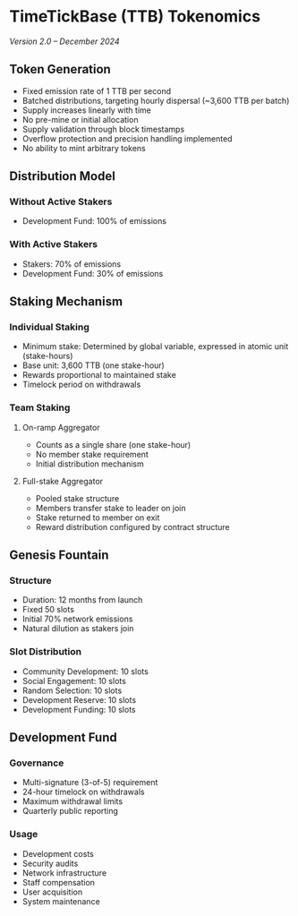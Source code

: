 # TimeTickBase (TTB) Tokenomics
*Version 2.0 – December 2024*

## Token Generation
- Fixed emission rate of 1 TTB per second
- Batched distributions, targeting hourly dispersal (~3,600 TTB per batch)
- Supply increases linearly with time
- No pre-mine or initial allocation
- Supply validation through block timestamps
- Overflow protection and precision handling implemented
- No ability to mint arbitrary tokens

## Distribution Model

### Without Active Stakers
- Development Fund: 100% of emissions

### With Active Stakers
- Stakers: 70% of emissions
- Development Fund: 30% of emissions

## Staking Mechanism

### Individual Staking
- Minimum stake: Determined by global variable, expressed in atomic unit (stake-hours)
- Base unit: 3,600 TTB (one stake-hour)
- Rewards proportional to maintained stake
- Timelock period on withdrawals

### Team Staking
1. On-ramp Aggregator
   - Counts as a single share (one stake-hour)
   - No member stake requirement
   - Initial distribution mechanism

2. Full-stake Aggregator
   - Pooled stake structure
   - Members transfer stake to leader on join
   - Stake returned to member on exit
   - Reward distribution configured by contract structure

## Genesis Fountain

### Structure
- Duration: 12 months from launch
- Fixed 50 slots
- Initial 70% network emissions
- Natural dilution as stakers join

### Slot Distribution
- Community Development: 10 slots
- Social Engagement: 10 slots
- Random Selection: 10 slots
- Development Reserve: 10 slots
- Development Funding: 10 slots

## Development Fund

### Governance
- Multi-signature (3-of-5) requirement
- 24-hour timelock on withdrawals
- Maximum withdrawal limits
- Quarterly public reporting

### Usage
- Development costs
- Security audits
- Network infrastructure
- Staff compensation
- User acquisition
- System maintenance